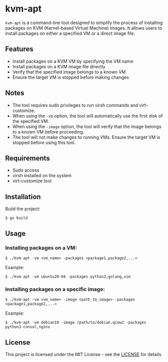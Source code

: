 # kvm-apt

`kvm-apt` is a command-line tool designed to simplify the process of installing packages on KVM (Kernel-based Virtual Machine) images. It allows users to install packages on either a specified VM or a direct image file.

## Features

- Install packages on a KVM VM by specifying the VM name
- Install packages on a KVM image file directly
- Verify that the specified image belongs to a known VM
- Ensure the target VM is stopped before making changes

## Notes

- The tool requires sudo privileges to run virsh commands and virt-customize.
- When using the `-vm` option, the tool will automatically use the first disk of the specified VM.
- When using the `-image` option, the tool will verify that the image belongs to a known VM before proceeding.
- The tool will not make changes to running VMs. Ensure the target VM is stopped before using this tool.

## Requirements

- Sudo access
- virsh installed on the system
- virt-customize tool

## Installation

Build the project:

```
$ go build
```

## Usage

### Installing packages on a VM:

```
$ ./kvm-apt -vm <vm_name> -packages <package1,package2,...>
```

Example:
```
$ ./kvm-apt -vm ubuntu20-04 -packages python3,golang,vim
```

### Installing packages on a specific image:

```
$ ./kvm-apt -vm <vm_name> -image <path_to_image> -packages <package1,package2,...>
```

Example:
```
$ ./kvm-apt -vm debian10 -image /path/to/debian.qcow2 -packages python3-consul,nginx
```

## License

This project is licensed under the MIT License - see the [LICENSE](https://opensource.org/license/mit) for details.
